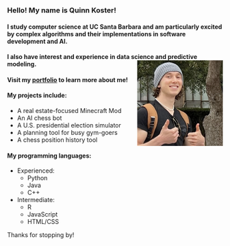 ### Hello! My name is Quinn Koster!

#### I study computer science at UC Santa Barbara and am particularly excited by complex algorithms and their implementations in software development and AI. 
#### I also have interest and experience in data science and predictive modeling. <img align="right" src="assets/images/person3.jpg" alt="Pfp" width="200" />

#### Visit my [portfolio][portfolio] to learn more about me!

#### My projects include:

- A real estate-focused Minecraft Mod
- An AI chess bot
- A U.S. presidential election simulator
- A planning tool for busy gym-goers
- A chess position history tool

#### My programming languages:

- Experienced:
  - Python
  - Java
  - C++
- Intermediate:
  - R
  - JavaScript
  - HTML/CSS

Thanks for stopping by!

[portfolio]: https://quinnkos.github.io/quinnkos/
[linkedin]: https://linkedin.com/in/quinnkoster/
